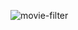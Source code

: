 ![movie-filter](https://user-images.githubusercontent.com/63794735/233925898-2f14e168-3ec4-42f8-a9e1-658c5ac28925.jpg)
